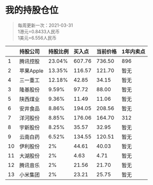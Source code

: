 # 我的持股仓位
>每周更新一次：2021-03-31  
>1港元=0.8433人民币  
>1美元=6.556人民币  

|| 持股公司 | 持股比例 | 买入点 | 当前价格 | 1年内卖点 |
|:-| :--- | :--- |:--- |:--- |:--- |
|1| 腾讯控股 | 23.04% | 607.76 | 736.50 | 896 |
|2| 苹果Apple | 13.35% | 116.57 | 121.70 | 暂无 |
|4| 三一重工 | 12.18% | 42.85 | 34.15 | 暂无 |
|3| 隆基股份 | 9.59% | 97.72 | 88.00 | 暂无 |
|5| 陕西煤业 | 9.36% | 11.49 | 11.06 | 暂无 |
|6| 安井食品 | 8.86% | 194.05 | 208.56| 暂无 |
|7| 洋河股份 | 8.85% | 176.06 | 164.70 | 312 |
|8| 宇新股份 | 8.25% | 35.57 | 32.95 | 暂无 |
|9| 云南白药 | 6.52% | 134.55 | 120.51 | 暂无 |
|10| 伊利股份 | 2% | 44.61 | 40.03 | 暂无 |
|11| 大湖股份 | 2% | 4.63 | 4.71 | 暂无 |
|12| 腾讯音乐 | 2% | 21.56 | 21.70 | 暂无 |
|13| 小米集团 | 2% | 23.21 | 25.75 | 暂无 |

<!-- 
腾讯-港币58998 -> 49658
苹果-美元4408  -> 28762
三一-7366+4690+14205=26261
隆基-20675
恒生ETF-20175
安井-19105
洋河-19085  
宇新-17785
云南白药-14000
人民币总计 ：215506
-->
